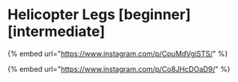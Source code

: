 # Helicopter Legs \[beginner] \[intermediate]

{% embed url="https://www.instagram.com/p/CpuMdVgjSTS/" %}

{% embed url="https://www.instagram.com/p/Co8JHcDOaD9/" %}
